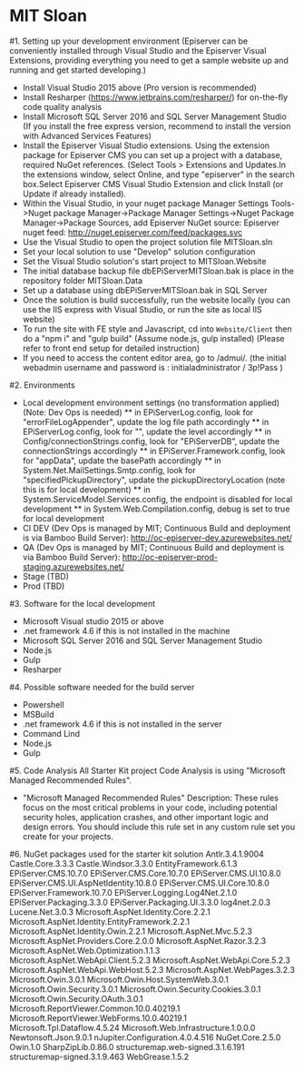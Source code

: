 # MIT Sloan

#1. Setting up your development environment
(Episerver can be conveniently installed through Visual Studio and the Episerver Visual Extensions, providing everything you need to get a sample website up and running and get started developing.)
 * Install Visual Studio 2015 above (Pro version is recommended)
 * Install Resharper (https://www.jetbrains.com/resharper/) for on-the-fly code quality analysis
 * Install Microsoft SQL Server 2016 and SQL Server Management Studio (If you install the free express version, recommend to install the version with Advanced Services Features)
 * Install the Episerver Visual Studio extensions. Using the extension package for Episerver CMS you can set up a project with a database, required NuGet references. (Select Tools > Extensions and Updates.In the extensions window, select Online, and type "episerver" in the search box.Select Episerver CMS Visual Studio Extension and click Install (or Update if already installed).
 * Within the Visual Studio, in your nuget package Manager Settings Tools->Nuget package Manager->Package Manager Settings->Nuget Package Manager->Package Sources, add Episerver NuGet source: Episerver nuget feed: http://nuget.episerver.com/feed/packages.svc
 * Use the Visual Studio to open the project solution file MITSloan.sln
 * Set your local solution to use "Develop" solution configuration
 * Set the Visual Studio solution's start project to MITSloan.Website 
 * The initial database backup file dbEPiServerMITSloan.bak is place in the repository folder MITSloan.Data
 * Set up a database using dbEPiServerMITSloan.bak in SQL Server
 * Once the solution is build successfully, run the website locally (you can use the IIS express with Visual Studio, or run the site as local IIS website)
 * To run the site with FE style and Javascript, cd into `Website/Client` then do a "npm i" and "gulp build" (Assume node.js, gulp installed) (Please refer to front end setup for detailed instruction)
 * If you need to access the content editor area, go to /admui/. (the initial webadmin username and password is : initialadministrator / 3p!Pass )
 
#2. Environments
 * Local development environment settings (no transformation applied) (Note: Dev Ops is needed)
      ** in EPiServerLog.config, look for "errorFileLogAppender", update the log file path accordingly
	  ** in EPiServerLog.config, look for "<root>", update the level accordingly
	  ** in Config/connectionStrings.config, look for "EPiServerDB", update the connectionStrings accordingly
	  ** in EPiServer.Framework.config, look for "appData", update the basePath accordingly
	  ** in System.Net.MailSettings.Smtp.config, look for "specifiedPickupDirectory", update the pickupDirectoryLocation (note this is for local development)
	  ** in System.ServiceModel.Services.config, the endpoint is disabled for local development
	  ** in System.Web.Compilation.config, debug is set to true for local development      
 * CI DEV (Dev Ops is managed by MIT; Continuous Build and deployment is via Bamboo Build Server): http://oc-episerver-dev.azurewebsites.net/
 * QA (Dev Ops is managed by MIT; Continuous Build and deployment is via Bamboo Build Server): http://oc-episerver-prod-staging.azurewebsites.net/
 * Stage (TBD)
 * Prod (TBD)
 
#3. Software for the local development
 * Microsoft Visual studio 2015 or above
 * .net framework 4.6 if this is not installed in the machine
 * Microsoft SQL Server 2016 and SQL Server Management Studio
 * Node.js
 * Gulp
 * Resharper
 
#4. Possible software needed for the build server
 * Powershell
 * MSBuild
 * .net framework 4.6 if this is not installed in the server
 * Command Lind
 * Node.js
 * Gulp
 
#5. Code Analysis
All Starter Kit project Code Analysis is using "Microsoft Managed Recommended Rules".
 * "Microsoft Managed Recommended Rules" Description:
These rules focus on the most critical problems in your code, including potential security holes, application crashes, and other important logic and design errors. You should include this rule set in any custom rule set you create for your projects.
 
#6. NuGet packages used for the starter kit solution
  Antlr.3.4.1.9004
  Castle.Core.3.3.3
  Castle.Windsor.3.3.0
  EntityFramework.6.1.3
  EPiServer.CMS.10.7.0
  EPiServer.CMS.Core.10.7.0
  EPiServer.CMS.UI.10.8.0
  EPiServer.CMS.UI.AspNetIdentity.10.8.0
  EPiServer.CMS.UI.Core.10.8.0
  EPiServer.Framework.10.7.0
  EPiServer.Logging.Log4Net.2.1.0
  EPiServer.Packaging.3.3.0
  EPiServer.Packaging.UI.3.3.0
  log4net.2.0.3
  Lucene.Net.3.0.3
  Microsoft.AspNet.Identity.Core.2.2.1
  Microsoft.AspNet.Identity.EntityFramework.2.2.1
  Microsoft.AspNet.Identity.Owin.2.2.1
  Microsoft.AspNet.Mvc.5.2.3
  Microsoft.AspNet.Providers.Core.2.0.0
  Microsoft.AspNet.Razor.3.2.3
  Microsoft.AspNet.Web.Optimization.1.1.3
  Microsoft.AspNet.WebApi.Client.5.2.3
  Microsoft.AspNet.WebApi.Core.5.2.3
  Microsoft.AspNet.WebApi.WebHost.5.2.3
  Microsoft.AspNet.WebPages.3.2.3
  Microsoft.Owin.3.0.1
  Microsoft.Owin.Host.SystemWeb.3.0.1
  Microsoft.Owin.Security.3.0.1
  Microsoft.Owin.Security.Cookies.3.0.1
  Microsoft.Owin.Security.OAuth.3.0.1
  Microsoft.ReportViewer.Common.10.0.40219.1
  Microsoft.ReportViewer.WebForms.10.0.40219.1
  Microsoft.Tpl.Dataflow.4.5.24
  Microsoft.Web.Infrastructure.1.0.0.0
  Newtonsoft.Json.9.0.1
  nJupiter.Configuration.4.0.4.516
  NuGet.Core.2.5.0
  Owin.1.0
  SharpZipLib.0.86.0
  structuremap.web-signed.3.1.6.191
  structuremap-signed.3.1.9.463
  WebGrease.1.5.2
  